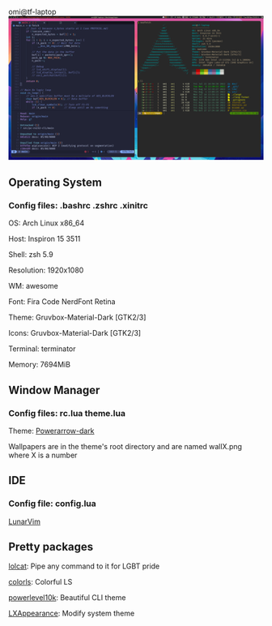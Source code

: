 omi@tf-laptop 
![alt text](https://github.com/Wootermelon/dotfiles/blob/main/rice.png?raw=true)
## Operating System
### Config files: .bashrc .zshrc .xinitrc

OS: Arch Linux x86_64 

Host: Inspiron 15 3511 

Shell: zsh 5.9 

Resolution: 1920x1080 

WM: awesome 

Font: Fira Code NerdFont Retina

Theme: Gruvbox-Material-Dark [GTK2/3] 

Icons: Gruvbox-Material-Dark [GTK2/3] 

Terminal: terminator 

Memory: 7694MiB 

## Window Manager
### Config files: rc.lua theme.lua
Theme: [Powerarrow-dark](https://github.com/esn89/powerarrow-dark)

Wallpapers are in the theme's root directory and are named wallX.png where X is a number

## IDE
### Config file: config.lua
[LunarVim](https://github.com/LunarVim/LunarVim)


## Pretty packages

[lolcat](https://archlinux.org/packages/community/any/lolcat/): Pipe any command to it for LGBT pride

[colorls](https://aur.archlinux.org/packages/ruby-colorls): Colorful LS

[powerlevel10k](https://github.com/romkatv/powerlevel10k): Beautiful CLI theme

[LXAppearance](https://archlinux.org/packages/community/x86_64/lxappearance/): Modify system theme

